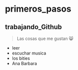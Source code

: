# primeros_pasos
## trabajando_Github
> Las cosas que me gustan  :smile_cat:
+ leer
+ escuchar musica
+ los bities
+ Ana Barbara
